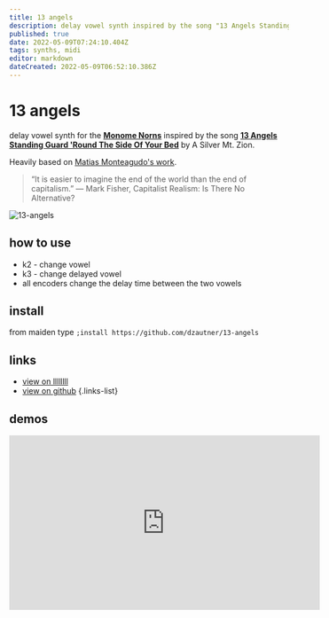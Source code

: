 ```yaml
---
title: 13 angels
description: delay vowel synth inspired by the song "13 Angels Standing Guard 'Round The Side Of Your Bed"
published: true
date: 2022-05-09T07:24:10.404Z
tags: synths, midi
editor: markdown
dateCreated: 2022-05-09T06:52:10.386Z
---
```


# 13 angels

delay vowel synth for the **[Monome Norns](https://monome.org/docs/norns/)** inspired by the song **[13 Angels Standing Guard 'Round The Side Of Your Bed](https://www.youtube.com/watch?v=9fN7udMAMog)** by A Silver Mt. Zion.  

Heavily based on [Matias Monteagudo's work](https://patchstorage.com/mm-vowels-synth/).

> “It is easier to imagine the end of the world than the end of capitalism.”
  ― Mark Fisher, Capitalist Realism: Is There No Alternative?

![13-angels](https://github.com/dzautner/13-angels/raw/main/13-angels.gif)

## how to use

* k2 - change vowel
* k3 - change delayed vowel
* all encoders change the delay time between the two vowels 


## install

from maiden type
`;install https://github.com/dzautner/13-angels`

## links

- [view on llllllll](https://llllllll.co/t/13-angels/41671)
- [view on github](https://github.com/dzautner/13-angels)
{.links-list}

## demos

<iframe width="560" height="315" src="https://www.youtube.com/embed/zX-v7jzsEso" title="YouTube video player" frameborder="0" allow="accelerometer; autoplay; clipboard-write; encrypted-media; gyroscope; picture-in-picture" allowfullscreen></iframe>
